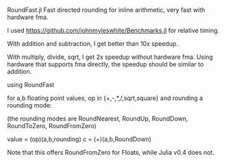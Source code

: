 RoundFast.jl Fast directed rounding for inline arithmetic, very fast with hardware fma.

I used https://github.com/johnmyleswhite/Benchmarks.jl for relative timing.

With addition and subtraction, I get better than 10x speedup.

With multiply, divide, sqrt, I get 2x speedup without hardware fma. Using hardware that supports fma directly, the speedup should be similar to addition.

using RoundFast

for a,b floating point values, op in {+,-,*,/,sqrt,square} and rounding a rounding mode:

(the rounding modes are RoundNearest, RoundUp, RoundDown, RoundToZero, RoundFromZero)

value = (op)(a,b,rounding) c = (+)(a,b,RoundDown)

Note that this offers RoundFromZero for Floats, while Julia v0.4 does not.
